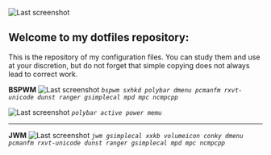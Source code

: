 ![Last screenshot](https://raw.githubusercontent.com/GhostKraft/dotfiles/master/wallpaper/logo%20DF_GK.png)
## Welcome to my dotfiles repository:
This is the repository of my configuration files. 
You can study them and use at your discretion, but do not forget that simple copying does not always lead to correct work.

**BSPWM** 
![Last screenshot](https://raw.githubusercontent.com/GhostKraft/dotfiles/master/screenshot/bspwm/ws-bspwm.png)
*`bspwm sxhkd polybar dmenu pcmanfm rxvt-unicode dunst ranger gsimplecal mpd mpc ncmpcpp`*

![Last screenshot](https://raw.githubusercontent.com/GhostKraft/dotfiles/master/screenshot/bspwm/power-menu-polybar.png)
*`polybar active power memu`*
***
**JWM** 
![Last screenshot](https://raw.githubusercontent.com/GhostKraft/dotfiles/master/screenshot/JWM/JWM-vilol.png)
*`jwm gsimplecal xxkb volumeicon conky dmenu pcmanfm rxvt-unicode dunst ranger gsimplecal mpd mpc ncmpcpp `*
